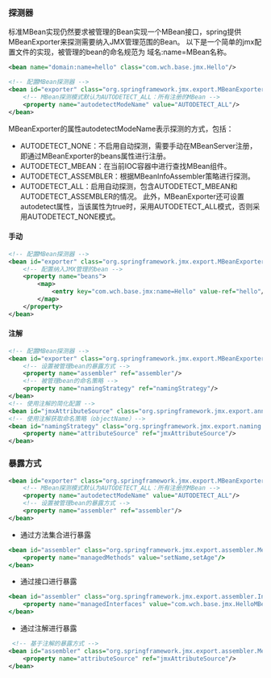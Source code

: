 ### 探测器

标准MBean实现仍然要求被管理的Bean实现一个MBean接口，spring提供MBeanExporter来探测需要纳入JMX管理范围的Bean。
以下是一个简单的jmx配置文件的实现，被管理的bean的命名规范为 域名:name=MBean名称。

```xml
<bean name="domain:name=hello" class="com.wch.base.jmx.Hello"/>

<!-- 配置MBean探测器 -->
<bean id="exporter" class="org.springframework.jmx.export.MBeanExporter">
    <!-- MBean探测模式默认为AUTODETECT_ALL：所有注册的MBean -->
    <property name="autodetectModeName" value="AUTODETECT_ALL"/>
</bean>
```

MBeanExporter的属性autodetectModeName表示探测的方式，包括：

- AUTODETECT_NONE：不启用自动探测，需要手动在MBeanServer注册，即通过MBeanExporter的beans属性进行注册。
- AUTODETECT_MBEAN：在当前IOC容器中进行查找MBean组件。
- AUTODETECT_ASSEMBLER：根据MBeanInfoAssembler策略进行探测。
- AUTODETECT_ALL：启用自动探测，包含AUTODETECT_MBEAN和AUTODETECT_ASSEMBLER的情况。
     此外，MBeanExporter还可设置autodetect属性，当该属性为true时，采用AUTODETECT_ALL模式，否则采用AUTODETECT_NONE模式。

#### 手动

```xml
<!-- 配置MBean探测器 -->
<bean id="exporter" class="org.springframework.jmx.export.MBeanExporter">
    <!-- 配置纳入JMX管理的bean -->
    <property name="beans">
        <map>
            <entry key="com.wch.base.jmx:name=Hello" value-ref="hello"/>
        </map>
    </property>
</bean>
```

#### 注解

```xml
<!-- 配置MBean探测器 -->
<bean id="exporter" class="org.springframework.jmx.export.MBeanExporter">
    <!-- 设置被管理bean的暴露方式 -->
    <property name="assembler" ref="assembler"/>
    <!-- 被管理bean的命名策略 -->
    <property name="namingStrategy" ref="namingStrategy"/>
</bean>
<!-- 使用注解的简化配置 -->
<bean id="jmxAttributeSource" class="org.springframework.jmx.export.annotation.AnnotationMBeanExporter"/>
<!-- 使用注解获取命名策略（objectName）-->
<bean id="namingStrategy" class="org.springframework.jmx.export.naming.MetadataNamingStrategy">
    <property name="attributeSource" ref="jmxAttributeSource"/>
</bean>
```



### 暴露方式

```xml
<bean id="exporter" class="org.springframework.jmx.export.MBeanExporter">
    <!-- MBean探测模式默认为AUTODETECT_ALL：所有注册的MBean -->
    <property name="autodetectModeName" value="AUTODETECT_ALL"/>
    <!-- 设置被管理bean的暴露方式 -->
    <property name="assembler" ref="assembler"/>
</bean>
```

- 通过方法集合进行暴露

```jsx
<bean id="assembler" class="org.springframework.jmx.export.assembler.MethodNameBasedMBeanInfoAssembler">
    <property name="managedMethods" value="setName,setAge"/>
</bean>
```

- 通过接口进行暴露

```jsx
<bean id="assembler" class="org.springframework.jmx.export.assembler.InterfaceBasedMBeanInfoAssembler">
    <property name="managedInterfaces" value="com.wch.base.jmx.HelloMBean"/>
</bean>
```

- 通过注解进行暴露

```xml
 <!-- 基于注解的暴露方式 -->
<bean id="assembler" class="org.springframework.jmx.export.assembler.MetadataMBeanInfoAssembler">
    <property name="attributeSource" ref="jmxAttributeSource"/>
</bean>
```

